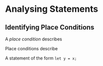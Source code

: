 # Analysing Statements

## Identifying Place Conditions

A *place condition* describes

Place conditions describe

A statement of the form `let y = x;`

